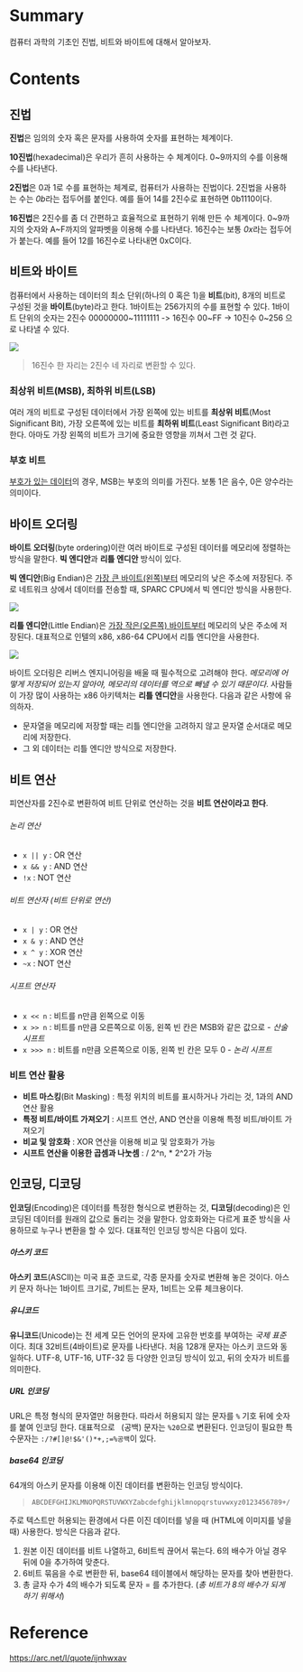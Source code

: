 # Summary

컴퓨터 과학의 기초인 진법, 비트와 바이트에 대해서 알아보자.
# Contents
## 진법

**진법**은 임의의 숫자 혹은 문자를 사용하여 숫자를 표현하는 체계이다. 

**10진법**(hexadecimal)은 우리가 흔히 사용하는 수 체계이다. 0~9까지의 수를 이용해 수를 나타낸다.

**2진법**은 0과 1로 수를 표현하는 체계로, 컴퓨터가 사용하는 진법이다. 2진법을 사용하는 수는 *0b*라는 접두어를 붙인다. 예를 들어 14를 2진수로 표현하면 0b1110이다.

**16진법**은 2진수를 좀 더 간편하고 효율적으로 표현하기 위해 만든 수 체계이다. 0~9까지의 숫자와 A~F까지의 알파벳을 이용해 수를 나타낸다. 16진수는 보통 *0x*라는 접두어가 붙는다. 예를 들어 12를 16진수로 나타내면 0xC이다.
## 비트와 바이트

컴퓨터에서 사용하는 데이터의 최소 단위(하나의 0 혹은 1)을 **비트**(bit), 8개의 비트로 구성된 것을 **바이트**(byte)라고 한다. 1바이트는 256가지의 수를 표현할 수 있다. 1바이트 단위의 숫자는 2진수 00000000~11111111 -> 16진수 00~FF -> 10진수 0~256 으로 나타낼 수 있다.

![](https://i.imgur.com/HRyG8uz.png)

> 16진수 한 자리는 2진수 네 자리로 변환할 수 있다.
### 최상위 비트(MSB), 최하위 비트(LSB)

여러 개의 비트로 구성된 데이터에서 가장 왼쪽에 있는 비트를 **최상위 비트**(Most Significant Bit), 가장 오른쪽에 있는 비트를 **최하위 비트**(Least Significant Bit)라고 한다. 아마도 가장 왼쪽의 비트가 크기에 중요한 영향을 끼쳐서 그런 것 같다.
### 부호 비트

<u>부호가 있는 데이터</u>의 경우, MSB는 부호의 의미를 가진다. 보통 1은 음수, 0은 양수라는 의미이다. 
## 바이트 오더링

**바이트 오더링**(byte ordering)이란 여러 바이트로 구성된 데이터를 메모리에 정렬하는 방식을 말한다. **빅 엔디안**과 **리틀 엔디안** 방식이 있다.

**빅 엔디안**(Big Endian)은 <u>가장 큰 바이트(왼쪽)부터</u> 메모리의 낮은 주소에 저장된다. 주로 네트워크 상에서 데이터를 전송할 때, SPARC CPU에서 빅 엔디안 방식을 사용한다.

![](https://i.imgur.com/uFAfh0a.png)

**리틀 엔디안**(Little Endian)은 <u>가장 작은(오른쪽) 바이트부터</u> 메모리의 낮은 주소에 저장된다. 대표적으로 인텔의 x86, x86-64 CPU에서 리틀 엔디안을 사용한다.

![](https://i.imgur.com/cCvVnRC.png)

바이트 오더링은 리버스 엔지니어링을 배울 때 필수적으로 고려해야 한다. *메모리에 어떻게 저장되어 있는지 알아야, 메모리의 데이터를 역으로 빼낼 수 있기 때문이다*. 사람들이 가장 많이 사용하는 x86 아키텍처는 **리틀 엔디안**을 사용한다. 다음과 같은 사항에 유의하자.
- 문자열을 메모리에 저장할 때는 리틀 엔디안을 고려하지 않고 문자열 순서대로 메모리에 저장한다.
- 그 외 데이터는 리틀 엔디안 방식으로 저장한다.

## 비트 연산

피연산자를 2진수로 변환하여 비트 단위로 연산하는 것을 **비트 연산이라고 한다**.
###### 논리 연산
- `x || y` : OR 연산
- `x && y` : AND 연산
- `!x` : NOT 연산
###### 비트 연산자 (비트 단위로 연산)
- `x | y` : OR 연산
- `x & y` : AND 연산
- `x ^ y` : XOR 연산
- `~x` : NOT 연산
###### 시프트 연산자
- `x << n` : 비트를 n만큼 왼쪽으로 이동
- `x >> n` : 비트를 n만큼 오른쪽으로 이동, 왼쪽 빈 칸은 MSB와 같은 값으로 - *산술 시프트*
- `x >>> n` : 비트를 n만큼 오른쪽으로 이동, 왼쪽 빈 칸은 모두 0 - *논리 시프트*
### 비트 연산 활용

- **비트 마스킹**(Bit Masking) : 특정 위치의 비트를 표시하거나 가리는 것, 1과의 AND 연산 활용
- **특정 비트/바이트 가져오기** : 시프트 연산, AND 연산을 이용해 특정 비트/바이트 가져오기
- **비교 및 암호화** : XOR 연산을 이용해 비교 및 암호화가 가능
- **시프트 연산을 이용한 곱셈과 나눗셈** : / 2^n, * 2^2가 가능
## 인코딩, 디코딩

**인코딩**(Encoding)은 데이터를 특정한 형식으로 변환하는 것, **디코딩**(decoding)은 인코딩된 데이터를 원래의 값으로 돌리는 것을 말한다. 암호화와는 다르게 표준 방식을 사용하므로 누구나 변환을 할 수 있다. 대표적인 인코딩 방식은 다음이 있다.
##### 아스키 코드
**아스키 코드**(ASCII)는 미국 표준 코드로, 각종 문자를 숫자로 변환해 놓은 것이다. 아스키 문자 하나는 1바이트 크기로, 7비트는 문자, 1비트는 오류 체크용이다. 
##### 유니코드
**유니코드**(Unicode)는 전 세계 모든 언어의 문자에 고유한 번호를 부여하는 *국제 표준*이다. 최대 32비트(4바이트)로 문자를 나타낸다. 처음 128개 문자는 아스키 코드와 동일하다. UTF-8, UTF-16, UTF-32 등 다양한 인코딩 방식이 있고, 뒤의 숫자가 비트를 의미한다.
##### URL 인코딩
URL은 특정 형식의 문자열만 허용한다. 따라서 허용되지 않는 문자를 `%` 기호 뒤에 숫자를 붙여 인코딩 한다. 대표적으로 ` `(공백) 문자는 `%20`으로 변환된다. 인코딩이 필요한 특수문자는 `:/?#[]@!$&'()*+,;=%공백`이 있다.
##### base64 인코딩
64개의 아스키 문자를 이용해 이진 데이터를 변환하는 인코딩 방식이다.
>  `ABCDEFGHIJKLMNOPQRSTUVWXYZabcdefghijklmnopqrstuvwxyz0123456789+/`

주로 텍스트만 허용되는 환경에서 다른 이진 데이터를 넣을 때 (HTML에 이미지를 넣을 때) 사용한다. 
방식은 다음과 같다.
1. 원본 이진 데이터를 비트 나열하고, 6비트씩 끊어서 묶는다. 6의 배수가 아닐 경우 뒤에 0을 추가하여 맞춘다.
2. 6비트 묶음을 수로 변환한 뒤, base64 테이블에서 해당하는 문자를 찾아 변환한다.
3. 총 글자 수가 4의 배수가 되도록 문자 = 를 추가한다. (*총 비트가 8의 배수가 되게 하기 위해서*)
# Reference

https://arc.net/l/quote/ijnhwxav